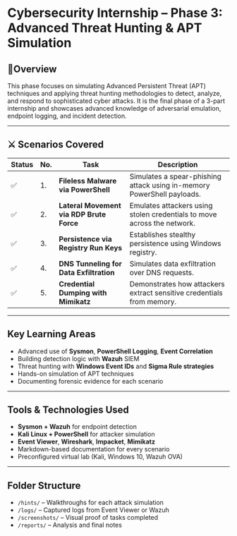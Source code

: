 # Cybersecurity Internship – Phase 3: Advanced Threat Hunting & APT Simulation

## 📌Overview

This phase focuses on simulating Advanced Persistent Threat (APT) techniques and applying threat hunting methodologies to detect, analyze, and respond to sophisticated cyber attacks. It is the final phase of a 3-part internship and showcases advanced knowledge of adversarial emulation, endpoint logging, and incident detection.

---

## ⚔️ Scenarios Covered

|Status|No.|Task|Description|
|------|---|----|-----------|
|✅|1.|**Fileless Malware via PowerShell**|Simulates a spear-phishing attack using in-memory PowerShell payloads.|
|✅|2.|**Lateral Movement via RDP Brute Force**|Emulates attackers using stolen credentials to move across the network.|
|✅|3.|**Persistence via Registry Run Keys**|Establishes stealthy persistence using Windows registry.|
|✅|4.|**DNS Tunneling for Data Exfiltration**|Simulates data exfiltration over DNS requests.|
|✅|5.|**Credential Dumping with Mimikatz**|Demonstrates how attackers extract sensitive credentials from memory.|

---

## Key Learning Areas

- Advanced use of **Sysmon**, **PowerShell Logging**, **Event Correlation**
- Building detection logic with **Wazuh** SIEM
- Threat hunting with **Windows Event IDs** and **Sigma Rule strategies**
- Hands-on simulation of APT techniques
- Documenting forensic evidence for each scenario

---

## Tools & Technologies Used

- **Sysmon + Wazuh** for endpoint detection
- **Kali Linux + PowerShell** for attacker simulation
- **Event Viewer**, **Wireshark**, **Impacket**, **Mimikatz**
- Markdown-based documentation for every scenario
- Preconfigured virtual lab (Kali, Windows 10, Wazuh OVA)

---

## Folder Structure

- `/hints/` – Walkthroughs for each attack simulation
- `/logs/` – Captured logs from Event Viewer or Wazuh
- `/screenshots/` – Visual proof of tasks completed
- `/reports/` – Analysis and final notes
